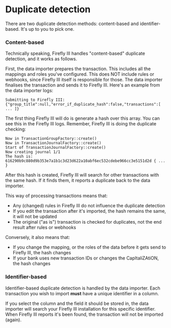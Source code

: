 # Duplicate detection

There are two duplicate detection methods: content-based and identifier-based. It's up to you to pick one.

### Content-based

Technically speaking, Firefly III handles "content-based" duplicate detection, and it works as follows.

First, the data importer prepares the transaction. This includes all the mappings and roles you've configured. This does NOT include rules or webhooks, since Firefly III itself is responsible for those. The data importer finalises the transaction and sends it to Firefly III. Here's an example from the data importer logs:

```
Submitting to Firefly III: {"group_title":null,"error_if_duplicate_hash":false,"transactions":[ ... ]} 
```

The first thing Firefly III will do is generate a hash over this array. You can see this in the Firefly III logs. Remember, Firefly III is doing the duplicate checking:

```
Now in TransactionGroupFactory::create()  
Now in TransactionJournalFactory::create()  
Start of TransactionJournalFactory::create()  
Now creating journal 1/1  
The hash is: 616290b9c880d9b353e7a1b1c3d23d622a10abf6ec532cdebe966cc3e5151d2d { ... }
```

After this hash is created, Firefly III will search for other transactions with the same hash. If it finds them, it reports a duplicate back to the data importer.

This way of processing transactions means that:

- Any (changed) rules in Firefly III do not influence the duplicate detection
- If you edit the transaction after it's imported, the hash remains the same, it will not be updated
- The original ("as is") transaction is checked for duplicates, not the end result after rules or webhooks

Conversely, it also means that:

- If you change the mapping, or the roles of the data before it gets send to Firefly III, the hash changes
- If your bank uses new transaction IDs or changes the CapItaliZAtiON, the hash changes

### Identifier-based

Identifier-based duplicate detection is handled by the data importer. Each transaction you wish to import **must** have a unique identifier in a column.

If you select the column and the field it should be stored in, the data importer will search your Firefly III installation for this specific identifier. When Firefly III reports it's been found, the transaction will not be imported (again).
